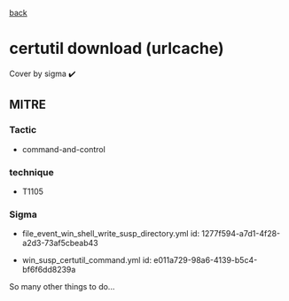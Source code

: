 [back](../index.md)
# certutil download (urlcache)
Cover by sigma :heavy_check_mark: 

## MITRE
### Tactic
  - command-and-control

### technique
  - T1105

### Sigma
 - file_event_win_shell_write_susp_directory.yml id: 1277f594-a7d1-4f28-a2d3-73af5cbeab43

 - win_susp_certutil_command.yml id: e011a729-98a6-4139-b5c4-bf6f6dd8239a


 So many other things to do...